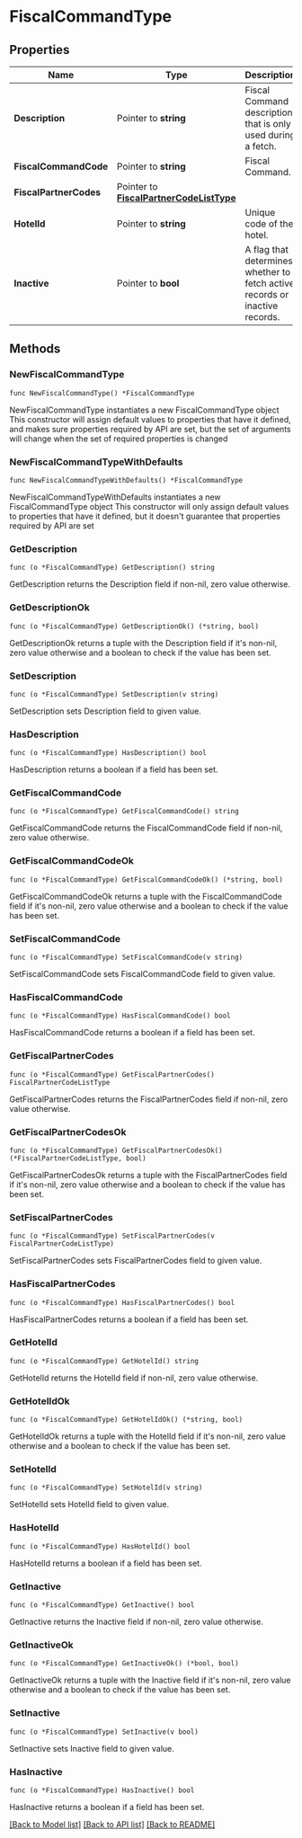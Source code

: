 # FiscalCommandType

## Properties

Name | Type | Description | Notes
------------ | ------------- | ------------- | -------------
**Description** | Pointer to **string** | Fiscal Command description that is only used during a fetch. | [optional] 
**FiscalCommandCode** | Pointer to **string** | Fiscal Command. | [optional] 
**FiscalPartnerCodes** | Pointer to [**FiscalPartnerCodeListType**](FiscalPartnerCodeListType.md) |  | [optional] 
**HotelId** | Pointer to **string** | Unique code of the hotel. | [optional] 
**Inactive** | Pointer to **bool** | A flag that determines whether to fetch active records or inactive records. | [optional] 

## Methods

### NewFiscalCommandType

`func NewFiscalCommandType() *FiscalCommandType`

NewFiscalCommandType instantiates a new FiscalCommandType object
This constructor will assign default values to properties that have it defined,
and makes sure properties required by API are set, but the set of arguments
will change when the set of required properties is changed

### NewFiscalCommandTypeWithDefaults

`func NewFiscalCommandTypeWithDefaults() *FiscalCommandType`

NewFiscalCommandTypeWithDefaults instantiates a new FiscalCommandType object
This constructor will only assign default values to properties that have it defined,
but it doesn't guarantee that properties required by API are set

### GetDescription

`func (o *FiscalCommandType) GetDescription() string`

GetDescription returns the Description field if non-nil, zero value otherwise.

### GetDescriptionOk

`func (o *FiscalCommandType) GetDescriptionOk() (*string, bool)`

GetDescriptionOk returns a tuple with the Description field if it's non-nil, zero value otherwise
and a boolean to check if the value has been set.

### SetDescription

`func (o *FiscalCommandType) SetDescription(v string)`

SetDescription sets Description field to given value.

### HasDescription

`func (o *FiscalCommandType) HasDescription() bool`

HasDescription returns a boolean if a field has been set.

### GetFiscalCommandCode

`func (o *FiscalCommandType) GetFiscalCommandCode() string`

GetFiscalCommandCode returns the FiscalCommandCode field if non-nil, zero value otherwise.

### GetFiscalCommandCodeOk

`func (o *FiscalCommandType) GetFiscalCommandCodeOk() (*string, bool)`

GetFiscalCommandCodeOk returns a tuple with the FiscalCommandCode field if it's non-nil, zero value otherwise
and a boolean to check if the value has been set.

### SetFiscalCommandCode

`func (o *FiscalCommandType) SetFiscalCommandCode(v string)`

SetFiscalCommandCode sets FiscalCommandCode field to given value.

### HasFiscalCommandCode

`func (o *FiscalCommandType) HasFiscalCommandCode() bool`

HasFiscalCommandCode returns a boolean if a field has been set.

### GetFiscalPartnerCodes

`func (o *FiscalCommandType) GetFiscalPartnerCodes() FiscalPartnerCodeListType`

GetFiscalPartnerCodes returns the FiscalPartnerCodes field if non-nil, zero value otherwise.

### GetFiscalPartnerCodesOk

`func (o *FiscalCommandType) GetFiscalPartnerCodesOk() (*FiscalPartnerCodeListType, bool)`

GetFiscalPartnerCodesOk returns a tuple with the FiscalPartnerCodes field if it's non-nil, zero value otherwise
and a boolean to check if the value has been set.

### SetFiscalPartnerCodes

`func (o *FiscalCommandType) SetFiscalPartnerCodes(v FiscalPartnerCodeListType)`

SetFiscalPartnerCodes sets FiscalPartnerCodes field to given value.

### HasFiscalPartnerCodes

`func (o *FiscalCommandType) HasFiscalPartnerCodes() bool`

HasFiscalPartnerCodes returns a boolean if a field has been set.

### GetHotelId

`func (o *FiscalCommandType) GetHotelId() string`

GetHotelId returns the HotelId field if non-nil, zero value otherwise.

### GetHotelIdOk

`func (o *FiscalCommandType) GetHotelIdOk() (*string, bool)`

GetHotelIdOk returns a tuple with the HotelId field if it's non-nil, zero value otherwise
and a boolean to check if the value has been set.

### SetHotelId

`func (o *FiscalCommandType) SetHotelId(v string)`

SetHotelId sets HotelId field to given value.

### HasHotelId

`func (o *FiscalCommandType) HasHotelId() bool`

HasHotelId returns a boolean if a field has been set.

### GetInactive

`func (o *FiscalCommandType) GetInactive() bool`

GetInactive returns the Inactive field if non-nil, zero value otherwise.

### GetInactiveOk

`func (o *FiscalCommandType) GetInactiveOk() (*bool, bool)`

GetInactiveOk returns a tuple with the Inactive field if it's non-nil, zero value otherwise
and a boolean to check if the value has been set.

### SetInactive

`func (o *FiscalCommandType) SetInactive(v bool)`

SetInactive sets Inactive field to given value.

### HasInactive

`func (o *FiscalCommandType) HasInactive() bool`

HasInactive returns a boolean if a field has been set.


[[Back to Model list]](../README.md#documentation-for-models) [[Back to API list]](../README.md#documentation-for-api-endpoints) [[Back to README]](../README.md)


